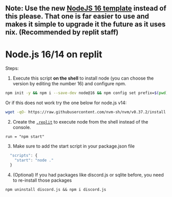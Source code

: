 ## Note: Use the new [NodeJS 16 template](https://replit.com/@RoBlockHead/NodeJS-16) instead of this please. That one is far easier to use and makes it simple to upgrade it the future as it uses nix. (Recommended by replit staff)
# Node.js 16/14 on replit

Steps:

1. Execute this script **on the shell** to install node (you can choose the version by editing the number 16) and configure npm.
```sh
npm init -y && npm i --save-dev node@16 && npm config set prefix=$(pwd)/node_modules/node && export PATH=$(pwd)/node_modules/node/bin:$PATH
```
Or if this does not work try the one below for node.js v14:
```sh
wget -qO- https://raw.githubusercontent.com/nvm-sh/nvm/v0.37.2/install.sh | bash && export NVM_DIR=\"$([ -z \"${XDG_CONFIG_HOME-}\" ] && printf %s \"${HOME}/.nvm\" || printf %s \"${XDG_CONFIG_HOME}/nvm\")\" && [ -s \"$NVM_DIR/nvm.sh\" ] && \\. \"$NVM_DIR/nvm.sh\" && nvm install 16 && nvm use 16
```

2. Create the [`.replit`](https://docs.repl.it/repls/dot-replit) to execute node from the shell instead of the console.
```
run = "npm start"
```

3. Make sure to add the start script in your package.json file
```js
  "scripts": {
    "start": "node ."
  }
```

4. (Optional) If you had packages like discord.js or sqlite before, you need to re-install those packages
```
npm uninstall discord.js && npm i discord.js
```
